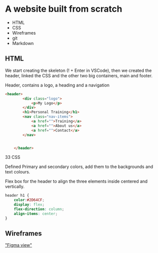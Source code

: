 # A website built from scratch

- HTML
- CSS
- Wireframes
- git
- Markdown

## HTML

We start creating the skeleton (! + Enter in VSCode), then we created the header, linked the CSS and the other two big containers, main and footer.

Header, contains a logo, a heading and a navigation

```html
<header>
        <div class="logo">
            <p>My Logo</p>
        </div>
        <h1>Personal Training</h1>
        <nav class="nav-items">
            <a href="">Training</a>
            <a href="">About us</a>
            <a href="">Contact</a>
        </nav>


    </header>
```

33 CSS

Defined Primary and secondary colors, add them to the backgrounds and text colours. 

Flex box for the header to align the three elements inside centered and vertically. 

```CSS
header h1 {
    color:#2D64CF;
    display: flex;
    flex-direction: column;
    align-items: center;
}
```

## Wireframes

["Figma view"](./images/training)